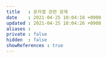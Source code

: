 ```yaml
---
title   : 문자열 관련 문제
date    : 2021-04-25 10:04:18 +0900
updated : 2021-04-25 10:04:26 +0900
aliases : 
private : false
hidden  : false
showReferences : true
---
```

# 
